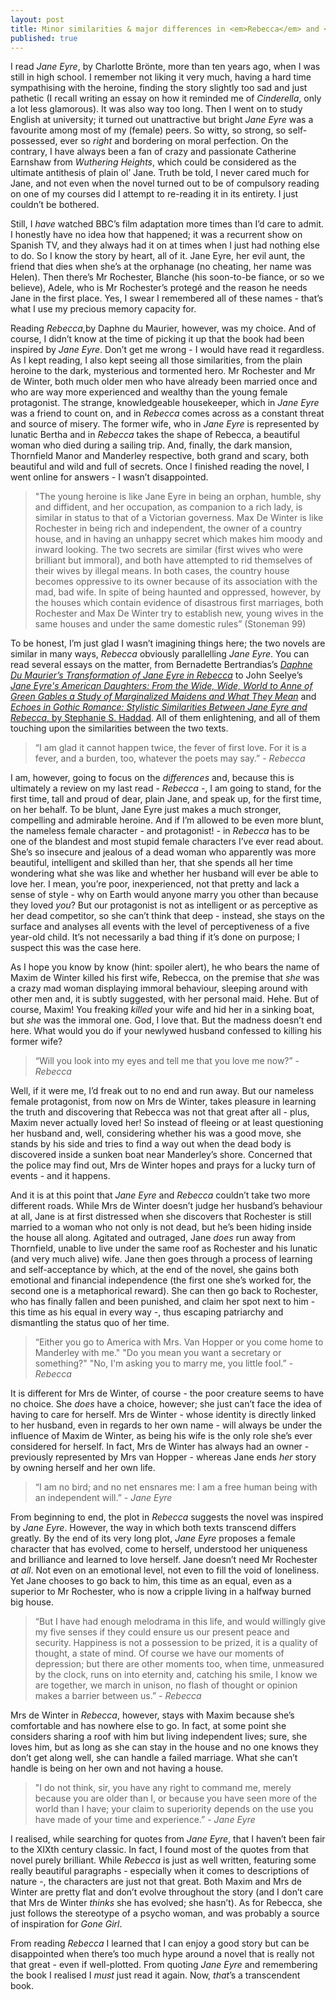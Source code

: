 ```yaml
---
layout: post
title: Minor similarities & major differences in <em>Rebecca</em> and <em>Jane Eyre</em>
published: true
---
```



I read _Jane Eyre_, by Charlotte Brönte, more than ten years ago, when I was still in high school. I remember not liking it very much, having a hard time sympathising with the heroine, finding the story slightly too sad and just pathetic (I recall writing an essay on how it reminded me of _Cinderella_, only a lot less glamorous). It was also way too long. Then I went on to study English at university; it turned out unattractive but bright _Jane Eyre_ was a favourite among most of my (female) peers. So witty, so strong, so self-possessed, ever so _right_ and bordering on moral perfection. On the contrary, I have always been a fan of crazy and passionate Catherine Earnshaw from _Wuthering Heights_, which could be considered as the ultimate antithesis of plain ol’ Jane. Truth be told, I never cared much for Jane, and not even when the novel turned out to be of compulsory reading on one of my courses did I attempt to re-reading it in its entirety. I just couldn’t be bothered.

Still, I _have_ watched BBC’s film adaptation more times than I’d care to admit. I honestly have no idea how that happened; it was a recurrent show on Spanish TV, and they always had it on at times when I just had nothing else to do. So I know the story by heart, all of it. Jane Eyre, her evil aunt, the friend that dies when she’s at the orphanage (no cheating, her name was Helen). Then there’s Mr Rochester, Blanche (his soon-to-be fiance, or so we believe), Adele, who is Mr Rochester’s protegé and the reason he needs Jane in the first place. Yes, I swear I remembered all of these names - that’s what I use my precious memory capacity for.

Reading _Rebecca_,by Daphne du Maurier, however, was my choice. And of course, I didn’t know at the time of picking it up that the book had been inspired by _Jane Eyre_. Don’t get me wrong - I would have read it regardless. As I kept reading, I also kept seeing all those similarities, from the plain heroine to the dark, mysterious and tormented hero. Mr Rochester and Mr de Winter, both much older men who have already been married once and who are way more experienced and wealthy than the young female protagonist. The strange, knowledgeable housekeeper, which in _Jane Eyre_ was a friend to count on, and in _Rebecca_ comes across as a constant threat and source of misery. The former wife, who in _Jane Eyre_ is represented by lunatic Bertha and in _Rebecca_ takes the shape of Rebecca, a beautiful woman who died during a sailing trip. And, finally, the dark mansion, Thornfield Manor and Manderley respective, both grand and scary, both beautiful and wild and full of secrets. Once I finished reading the novel, I went online for answers - I wasn’t disappointed.

>"The young heroine is like Jane Eyre in being an orphan, humble, shy and diffident, and her occupation, as companion to a rich lady, is similar in status to that of a Victorian governess. Max De Winter is like Rochester in being rich and independent, the owner of a country house, and in having an unhappy secret which makes him moody and inward looking. The two secrets are similar (first wives who were brilliant but immoral), and both have attempted to rid themselves of their wives by illegal means. In both cases, the country house becomes oppressive to its owner because of its association with the mad, bad wife. In spite of being haunted and oppressed, however, by the houses which contain evidence of disastrous first marriages, both Rochester and Max De Winter try to establish new, young wives in the same houses and under the same domestic rules” (Stoneman 99)

To be honest, I’m just glad I wasn’t imagining things here; the two novels are similar in many ways, _Rebecca_ obviously parallelling _Jane Eyre_. You can read several essays on the matter, from Bernadette Bertrandias’s <a href="https://lisa.revues.org/1774" target="_blank">_Daphne Du Maurier’s Transformation of Jane Eyre in Rebecca_</a> to John Seelye’s <a href="https://books.google.co.uk/books/about/Jane_Eyre_s_American_Daughters.html?id=boAXCRK9sFEC" target="_blank">_Jane Eyre's American Daughters: From the Wide, Wide, World to Anne of Green Gables a Study of Marginalized Maidens and What They Mean_</a> and <a href="http://www.studentpulse.com/articles/714/echoes-in-gothic-romance-stylistic-similarities-between-jane-eyre-and-rebecca" target="_blank">_Echoes in Gothic Romance: Stylistic Similarities Between Jane Eyre and Rebecca_, by Stephanie S. Haddad</a>. All of them enlightening, and all of them touching upon the similarities between the two texts. 

>“I am glad it cannot happen twice, the fever of first love. For it is a fever, and a burden, too, whatever the poets may say.” - _Rebecca_ 

I am, however, going to focus on the _differences_ and, because this is ultimately a review on my last read - _Rebecca_ -, I am going to stand, for the first time, tall and proud of dear, plain Jane, and speak up, for the first time, on her behalf. To be blunt, Jane Eyre just makes a much stronger, compelling and admirable heroine. And if I’m allowed to be even more blunt, the nameless female character - and protagonist! - in _Rebecca_ has to be one of the blandest and most stupid female characters I’ve ever read about. She’s so insecure and jealous of a dead woman who apparently was more beautiful, intelligent and skilled than her, that she spends all her time wondering what she was like and whether her husband will ever be able to love her. I mean, you’re poor, inexperienced, not that pretty and lack a sense of style - why on Earth would anyone marry you other than because they loved _you_? But our protagonist is not as intelligent or as perceptive as her dead competitor, so she can’t think that deep - instead, she stays on the surface and analyses all events with the level of perceptiveness of a five year-old child. It’s not necessarily a bad thing if it’s done on purpose; I suspect this was the case here.

As I hope you know by know (hint: spoiler alert), he who bears the name of Maxim de Winter killed his first wife, Rebecca, on the premise that _she_ was a crazy mad woman displaying immoral behaviour, sleeping around with other men and, it is subtly suggested, with her personal maid. Hehe. But of course, Maxim! You freaking _killed_ your wife and hid her in a sinking boat, but _she_ was the immoral one. God, I love that. But the madness doesn’t end here. What would you do if your newlywed husband confessed to killing his former wife? 

>“Will you look into my eyes and tell me that you love me now?” - _Rebecca_

Well, if it were me, I’d freak out to no end and run away. But our nameless female protagonist, from now on Mrs de Winter, takes pleasure in learning the truth and discovering that Rebecca was not that great after all - plus, Maxim never actually loved her! So instead of fleeing or at least questioning her husband and, well, considering whether his was a good move, she stands by his side and tries to find a way out when the dead body is discovered inside a sunken boat near Manderley’s shore. Concerned that the police may find out, Mrs de Winter hopes and prays for a lucky turn of events - and it happens. 

And it is at this point that _Jane Eyre_ and _Rebecca_ couldn’t take two more different roads. While Mrs de Winter doesn’t judge her husband’s behaviour at all, Jane is at first distressed when she discovers that Rochester is still married to a woman who not only is not dead, but he’s been hiding inside the house all along. Agitated and outraged, Jane _does_ run away from Thornfield, unable to live under the same roof as Rochester and his lunatic (and very much alive) wife. Jane then goes through a process of learning and self-acceptance by which, at the end of the novel, she gains both emotional and financial independence (the first one she’s worked for, the second one is a metaphorical reward). She can then go back to Rochester, who has finally fallen and been punished, and claim her spot next to him - this time as his equal in every way -, thus escaping patriarchy and dismantling the status quo of her time.

>“Either you go to America with Mrs. Van Hopper or you come home to Manderley with me."
"Do you mean you want a secretary or something?"
"No, I'm asking you to marry me, you little fool.” - _Rebecca_

It is different for Mrs de Winter, of course - the poor creature seems to have no choice. She _does_ have a choice, however; she just can’t face the idea of having to care for herself. Mrs de Winter - whose identity is directly linked to her husband, even in regards to her own name - will always be under the influence of Maxim de Winter, as being his wife is the only role she’s ever considered for herself. In fact, Mrs de Winter has always had an owner - previously represented by Mrs van Hopper - whereas Jane ends _her_ story by owning herself and her own life.

>“I am no bird; and no net ensnares me: I am a free human being with an independent will.” - _Jane Eyre_

From beginning to end, the plot in _Rebecca_ suggests the novel was inspired by _Jane Eyre_. However, the way in which both texts transcend differs greatly. By the end of its very long plot, _Jane Eyre_ proposes a female character that has evolved, come to herself, understood her uniqueness and brilliance and learned to love herself. Jane doesn’t need Mr Rochester _at all_. Not even on an emotional level, not even to fill the void of loneliness. Yet Jane chooses to go back to him, this time as an equal, even as a superior to Mr Rochester, who is now a cripple living in a halfway burned big house. 

>“But I have had enough melodrama in this life, and would willingly give my five senses if they could ensure us our present peace and security. Happiness is not a possession to be prized, it is a quality of thought, a state of mind. Of course we have our moments of depression; but there are other moments too, when time, unmeasured by the clock, runs on into eternity and, catching his smile, I know we are together, we march in unison, no flash of thought or opinion makes a barrier between us.” - _Rebecca_

Mrs de Winter in _Rebecca_, however, stays with Maxim because she’s comfortable and has nowhere else to go. In fact, at some point she considers sharing a roof with him but living independent lives; sure, she loves him, but as long as she can stay in the house and no one knows they don’t get along well, she can handle a failed marriage. What she can’t handle is being on her own and not having a house. 

>"I do not think, sir, you have any right to command me, merely because you are older than I, or because you have seen more of the world than I have; your claim to superiority depends on the use you have made of your time and experience.” - _Jane Eyre_ 

I realised, while searching for quotes from _Jane Eyre_, that I haven’t been fair to the XIXth century classic. In fact, I found most of the quotes from that novel purely brilliant. While _Rebecca_ is just as well written, featuring some really beautiful paragraphs - especially when it comes to descriptions of nature -, the characters are just not that great. Both Maxim and Mrs de Winter are pretty flat and don’t evolve throughout the story (and I don’t care that Mrs de Winter _thinks_ she has evolved; she hasn’t). As for Rebecca, she just follows the stereotype of a psycho woman, and was probably a source of inspiration for _Gone Girl_.  

From reading _Rebecca_ I learned that I can enjoy a good story but can be disappointed when there’s too much hype around a novel that is really not that great - even if well-plotted. From quoting _Jane Eyre_ and remembering the book I realised I _must_ just read it again. Now, _that_’s a transcendent book. 
